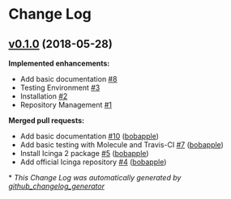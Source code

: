 # Change Log

## [v0.1.0](https://github.com/Icinga/ansible-icinga2/tree/v0.1.0) (2018-05-28)
**Implemented enhancements:**

- Add basic documentation [\#8](https://github.com/Icinga/ansible-icinga2/issues/8)
- Testing Environment [\#3](https://github.com/Icinga/ansible-icinga2/issues/3)
- Installation [\#2](https://github.com/Icinga/ansible-icinga2/issues/2)
- Repository Management [\#1](https://github.com/Icinga/ansible-icinga2/issues/1)

**Merged pull requests:**

- Add basic documentation [\#10](https://github.com/Icinga/ansible-icinga2/pull/10) ([bobapple](https://github.com/bobapple))
- Add basic testing with Molecule and Travis-CI [\#7](https://github.com/Icinga/ansible-icinga2/pull/7) ([bobapple](https://github.com/bobapple))
- Install Icinga 2 package [\#5](https://github.com/Icinga/ansible-icinga2/pull/5) ([bobapple](https://github.com/bobapple))
- Add official Icinga repository [\#4](https://github.com/Icinga/ansible-icinga2/pull/4) ([bobapple](https://github.com/bobapple))



\* *This Change Log was automatically generated by [github_changelog_generator](https://github.com/skywinder/Github-Changelog-Generator)*